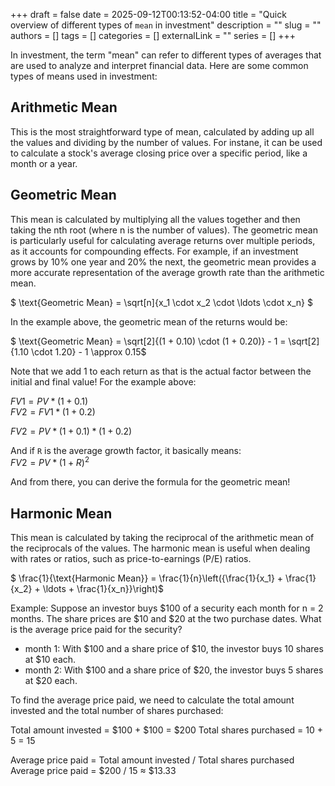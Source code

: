 +++ 
draft = false
date = 2025-09-12T00:13:52-04:00
title = "Quick overview of different types of `mean` in investment"
description = ""
slug = ""
authors = []
tags = []
categories = []
externalLink = ""
series = []
+++

In investment, the term "mean" can refer to different types of averages that are used to analyze and interpret financial data. Here are some common types of means used in investment:

## Arithmetic Mean
This is the most straightforward type of mean, calculated by adding up all the values and dividing by the number of values. For instane, it can be used to calculate a stock's average closing price over a specific period, like a month or a year.

## Geometric Mean
This mean is calculated by multiplying all the values together and then taking the nth root (where n is the number of values). The geometric mean is particularly useful for calculating average returns over multiple periods, as it accounts for compounding effects. For example, if an investment grows by 10% one year and 20% the next, the geometric mean provides a more accurate representation of the average growth rate than the arithmetic mean.

$ \text{Geometric Mean} = \sqrt[n]{x_1 \cdot x_2 \cdot \ldots \cdot x_n} $ 

In the example above, the geometric mean of the returns would be:

$ \text{Geometric Mean} = \sqrt[2]{(1 + 0.10) \cdot (1 + 0.20)} - 1 = \sqrt[2]{1.10 \cdot 1.20} - 1 \approx 0.15$

Note that we add 1 to each return as that is the actual factor between the initial and final value! For the example above:

$FV1 = PV * (1 + 0.1)$ <br>
$FV2 = FV1 * (1 + 0.2)$ <br>

$FV2 = PV * (1 + 0.1) * (1 + 0.2)$ <br>

And if `R` is the average growth factor, it basically means: <br>
$FV2 = PV * (1 + R)^{2}$ <br>

And from there, you can derive the formula for the geometric mean!

## Harmonic Mean 
This mean is calculated by taking the reciprocal of the arithmetic mean of the reciprocals of the values. The harmonic mean is useful when dealing with rates or ratios, such as price-to-earnings (P/E) ratios.

$ \frac{1}{\text{Harmonic Mean}} = \frac{1}{n}\left({\frac{1}{x_1} + \frac{1}{x_2} + \ldots + \frac{1}{x_n}}\right)$

Example: Suppose an investor buys $100 of a security each month for n = 2 months. The share prices are $10 and $20 at the two purchase dates. What is the average price paid for the security?

* month 1: With $100 and a share price of $10, the investor buys 10 shares at $10 each.
* month 2: With $100 and a share price of $20, the investor buys 5 shares at $20 each.

To find the average price paid, we need to calculate the total amount invested and the total number of shares purchased:

Total amount invested = $100 + $100 = $200
Total shares purchased = 10 + 5 = 15

Average price paid = Total amount invested / Total shares purchased
Average price paid = $200 / 15 ≈ $13.33
